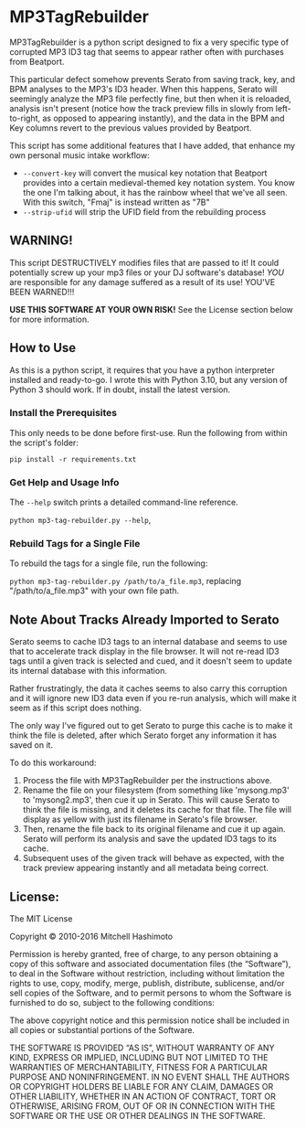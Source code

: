 # MP3TagRebuilder

MP3TagRebuilder is a python script designed to fix a very specific type of corrupted MP3 ID3 tag that seems to appear rather often with purchases from Beatport.

This particular defect somehow prevents Serato from saving track, key, and BPM analyses to the MP3's ID3 header. When this happens, Serato will seemingly analyze the MP3 file perfectly fine, but then when it is reloaded, analysis isn't present (notice how the track preview fills in slowly from left-to-right, as opposed to appearing instantly), and the data in the BPM and Key columns revert to the previous values provided by Beatport.

This script has some additional features that I have added, that enhance my own personal music intake workflow:

* `--convert-key` will convert the musical key notation that Beatport provides into a certain medieval-themed key notation system. You know the one I'm talking about, it has the rainbow wheel that we've all seen. With this switch, "Fmaj" is instead written as "7B"
* `--strip-ufid` will strip the UFID field from the rebuilding process

## WARNING!

This script DESTRUCTIVELY modifies files that are passed to it! It could potentially screw up your mp3 files or your DJ software's database! *YOU* are responsible for any damage suffered as a result of its use! YOU'VE BEEN WARNED!!!

**USE THIS SOFTWARE AT YOUR OWN RISK!** See the License section below for more information.

## How to Use

As this is a python script, it requires that you have a python interpreter installed and ready-to-go. I wrote this with Python 3.10, but any version of Python 3 should work. If in doubt, install the latest version.

### Install the Prerequisites

This only needs to be done before first-use. Run the following from within the script's folder:

`pip install -r requirements.txt`

### Get Help and Usage Info

The `--help` switch prints a detailed command-line reference.

`python mp3-tag-rebuilder.py --help`,

### Rebuild Tags for a Single File

To rebuild the tags for a single file, run the following:

`python mp3-tag-rebuilder.py /path/to/a_file.mp3`, replacing "/path/to/a_file.mp3" with your own file path.

## Note About Tracks Already Imported to Serato

Serato seems to cache ID3 tags to an internal database and seems to use that to accelerate track display in the file browser. It will not re-read ID3 tags until a given track is selected and cued, and it doesn't seem to update its internal database with this information.

Rather frustratingly, the data it caches seems to also carry this corruption and it will ignore new ID3 data even if you re-run analysis, which will make it seem as if this script does nothing. 

The only way I've figured out to get Serato to purge this cache is to make it think the file is deleted, after which Serato forget any information it has saved on it.

To do this workaround:

1. Process the file with MP3TagRebuilder per the instructions above.
1. Rename the file on your filesystem (from something like 'mysong.mp3' to 'mysong2.mp3', then cue it up in Serato. This will cause Serato to think the file is missing, and it deletes its cache for that file. The file will display as yellow with just its filename in Serato's file browser. 
1. Then, rename the file back to its original filename and cue it up again. Serato will perform its analysis and save the updated ID3 tags to its cache.
1. Subsequent uses of the given track will behave as expected, with the track preview appearing instantly and all metadata being correct.

## License:

The MIT License

Copyright © 2010-2016 Mitchell Hashimoto

Permission is hereby granted, free of charge, to any person obtaining a copy of this software and associated documentation files (the “Software”), to deal in the Software without restriction, including without limitation the rights to use, copy, modify, merge, publish, distribute, sublicense, and/or sell copies of the Software, and to permit persons to whom the Software is furnished to do so, subject to the following conditions:

The above copyright notice and this permission notice shall be included in all copies or substantial portions of the Software.

THE SOFTWARE IS PROVIDED “AS IS”, WITHOUT WARRANTY OF ANY KIND, EXPRESS OR IMPLIED, INCLUDING BUT NOT LIMITED TO THE WARRANTIES OF MERCHANTABILITY, FITNESS FOR A PARTICULAR PURPOSE AND NONINFRINGEMENT. IN NO EVENT SHALL THE AUTHORS OR COPYRIGHT HOLDERS BE LIABLE FOR ANY CLAIM, DAMAGES OR OTHER LIABILITY, WHETHER IN AN ACTION OF CONTRACT, TORT OR OTHERWISE, ARISING FROM, OUT OF OR IN CONNECTION WITH THE SOFTWARE OR THE USE OR OTHER DEALINGS IN THE SOFTWARE.
